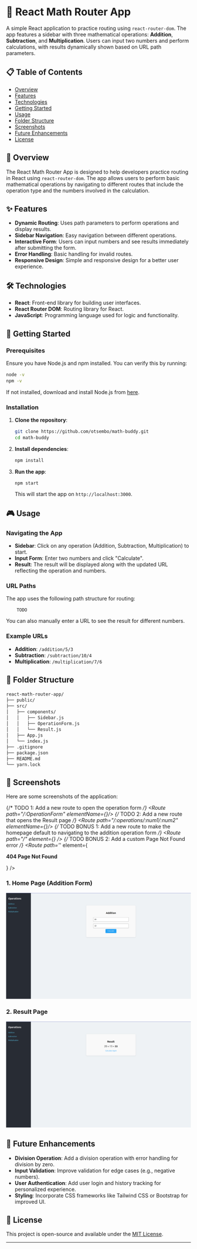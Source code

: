 # 🧮 React Math Router App

A simple React application to practice routing using `react-router-dom`. The app features a sidebar with three mathematical operations: **Addition**, **Subtraction**, and **Multiplication**. Users can input two numbers and perform calculations, with results dynamically shown based on URL path parameters.

## 📋 Table of Contents

- [Overview](#overview)
- [Features](#features)
- [Technologies](#technologies)
- [Getting Started](#getting-started)
- [Usage](#usage)
- [Folder Structure](#folder-structure)
- [Screenshots](#screenshots)
- [Future Enhancements](#future-enhancements)
- [License](#license)

## 📖 Overview

The React Math Router App is designed to help developers practice routing in React using `react-router-dom`. The app allows users to perform basic mathematical operations by navigating to different routes that include the operation type and the numbers involved in the calculation.

## ✨ Features

- **Dynamic Routing**: Uses path parameters to perform operations and display results.
- **Sidebar Navigation**: Easy navigation between different operations.
- **Interactive Form**: Users can input numbers and see results immediately after submitting the form.
- **Error Handling**: Basic handling for invalid routes.
- **Responsive Design**: Simple and responsive design for a better user experience.

## 🛠 Technologies

- **React**: Front-end library for building user interfaces.
- **React Router DOM**: Routing library for React.
- **JavaScript**: Programming language used for logic and functionality.

## 🚀 Getting Started

### Prerequisites

Ensure you have Node.js and npm installed. You can verify this by running:

```bash
node -v
npm -v
```

If not installed, download and install Node.js from [here](https://nodejs.org/).

### Installation

1. **Clone the repository**:

   ```bash
   git clone https://github.com/otsembo/math-buddy.git
   cd math-buddy
   ```

2. **Install dependencies**:

   ```bash
   npm install
   ```

3. **Run the app**:

   ```bash
   npm start
   ```

   This will start the app on `http://localhost:3000`.

## 🎮 Usage

### Navigating the App

- **Sidebar**: Click on any operation (Addition, Subtraction, Multiplication) to start.
- **Input Form**: Enter two numbers and click "Calculate".
- **Result**: The result will be displayed along with the updated URL reflecting the operation and numbers.

### URL Paths

The app uses the following path structure for routing:

```plaintext
    TODO
```

You can also manually enter a URL to see the result for different numbers.

### Example URLs

- **Addition**: `/addition/5/3`
- **Subtraction**: `/subtraction/10/4`
- **Multiplication**: `/multiplication/7/6`

## 📂 Folder Structure

```plaintext
react-math-router-app/
├── public/
├── src/
│   ├── components/
│   │   ├── Sidebar.js
│   │   ├── OperationForm.js
│   │   └── Result.js
│   ├── App.js
│   └── index.js
├── .gitignore
├── package.json
├── README.md
└── yarn.lock
```

## 📸 Screenshots

Here are some screenshots of the application:

 {/* TODO 1: Add a new route to open the operation form */}
           <Route  path="/:OperationForm" elementName={<OperationForm/>}/>
            {/* TODO 2: Add a new route that opens the Result page */}
            <Route  path="/:operations/:num1/:num2" elementName={<Result />}/>
            {/* TODO BONUS 1: Add a new route to  make the homepage default to navigating to the addition operation form  */}
            <Route path="/" element={<Navigate to="/addition" />} />
            {/* TODO BONUS 2: Add a custom Page Not Found error */}
            <Route path='*' element={<p><strong>404 Page Not Found</strong></p>} />
### 1. **Home Page (Addition Form)**

![Addition Form Screenshot](./addition.png)

### 2. **Result Page**

![Result Page Screenshot](./result.png)

## 🚀 Future Enhancements

- **Division Operation**: Add a division operation with error handling for division by zero.
- **Input Validation**: Improve validation for edge cases (e.g., negative numbers).
- **User Authentication**: Add user login and history tracking for personalized experience.
- **Styling**: Incorporate CSS frameworks like Tailwind CSS or Bootstrap for improved UI.

## 📄 License

This project is open-source and available under the [MIT License](LICENSE).

---